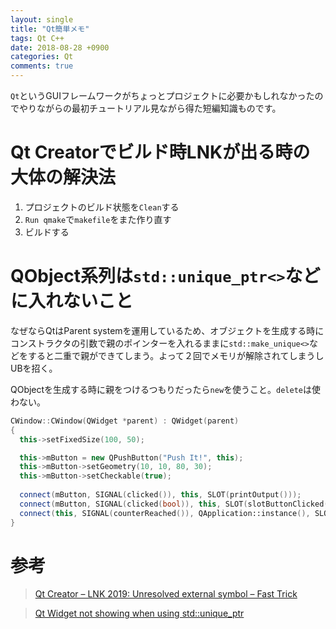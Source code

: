 ```yaml
---
layout: single
title: "Qt簡単メモ"
tags: Qt C++
date: 2018-08-28 +0900
categories: Qt
comments: true
---
```

<script type="text/javascript"
    src="http://cdn.mathjax.org/mathjax/latest/MathJax.js?config=TeX-AMS-MML_HTMLorMML">
</script>
`Qt`というGUIフレームワークがちょっとプロジェクトに必要かもしれなかったのでやりながらの最初チュートリアル見ながら得た短編知識ものです。

# Qt Creatorでビルド時LNKが出る時の大体の解決法

1. プロジェクトのビルド状態を`Clean`する
2. `Run qmake`で`makefile`をまた作り直す
3. ビルドする

# QObject系列は`std::unique_ptr<>`などに入れないこと

なぜならQtはParent systemを運用しているため、オブジェクトを生成する時にコンストラクタの引数で親のポインターを入れるままに`std::make_unique<>`などをすると二重で親ができてしまう。よって２回でメモリが解除されてしまうしUBを招く。

QObjectを生成する時に親をつけるつもりだったら`new`を使うこと。`delete`は使わない。

``` c++
CWindow::CWindow(QWidget *parent) : QWidget(parent)
{
  this->setFixedSize(100, 50);

  this->mButton = new QPushButton("Push It!", this);
  this->mButton->setGeometry(10, 10, 80, 30);
  this->mButton->setCheckable(true);
  
  connect(mButton, SIGNAL(clicked()), this, SLOT(printOutput()));
  connect(mButton, SIGNAL(clicked(bool)), this, SLOT(slotButtonClicked(bool)));
  connect(this, SIGNAL(counterReached()), QApplication::instance(), SLOT(quit()));
}
```

# 参考

> [Qt Creator – LNK 2019: Unresolved external symbol – Fast Trick](http://howtofix.pro/qt-creator-lnk-2019-unresolved-external-symbol-fast-trick/)

> [Qt Widget not showing when using std::unique_ptr](https://stackoverflow.com/questions/32815435/qt-widget-not-showing-when-using-stdunique-ptr)